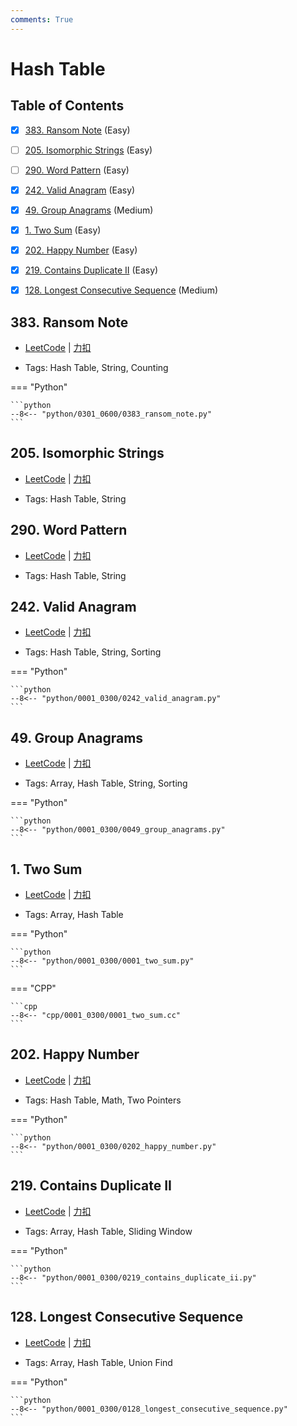 ```yaml
---
comments: True
---
```


# Hash Table

## Table of Contents

- [x] [383. Ransom Note](#383-ransom-note) (Easy)
- [ ] [205. Isomorphic Strings](#205-isomorphic-strings) (Easy)
- [ ] [290. Word Pattern](#290-word-pattern) (Easy)
- [x] [242. Valid Anagram](#242-valid-anagram) (Easy)
- [x] [49. Group Anagrams](#49-group-anagrams) (Medium)
- [x] [1. Two Sum](#1-two-sum) (Easy)
- [x] [202. Happy Number](#202-happy-number) (Easy)
- [x] [219. Contains Duplicate II](#219-contains-duplicate-ii) (Easy)
- [x] [128. Longest Consecutive Sequence](#128-longest-consecutive-sequence) (Medium)


## 383. Ransom Note

-    [LeetCode](https://leetcode.com/problems/ransom-note/) | [力扣](https://leetcode.cn/problems/ransom-note/)

-   Tags: Hash Table, String, Counting

=== "Python"

    ```python
    --8<-- "python/0301_0600/0383_ransom_note.py"
    ```



## 205. Isomorphic Strings

-    [LeetCode](https://leetcode.com/problems/isomorphic-strings/) | [力扣](https://leetcode.cn/problems/isomorphic-strings/)

-   Tags: Hash Table, String



## 290. Word Pattern

-    [LeetCode](https://leetcode.com/problems/word-pattern/) | [力扣](https://leetcode.cn/problems/word-pattern/)

-   Tags: Hash Table, String



## 242. Valid Anagram

-    [LeetCode](https://leetcode.com/problems/valid-anagram/) | [力扣](https://leetcode.cn/problems/valid-anagram/)

-   Tags: Hash Table, String, Sorting

=== "Python"

    ```python
    --8<-- "python/0001_0300/0242_valid_anagram.py"
    ```



## 49. Group Anagrams

-    [LeetCode](https://leetcode.com/problems/group-anagrams/) | [力扣](https://leetcode.cn/problems/group-anagrams/)

-   Tags: Array, Hash Table, String, Sorting

=== "Python"

    ```python
    --8<-- "python/0001_0300/0049_group_anagrams.py"
    ```



## 1. Two Sum

-    [LeetCode](https://leetcode.com/problems/two-sum/) | [力扣](https://leetcode.cn/problems/two-sum/)

-   Tags: Array, Hash Table

=== "Python"

    ```python
    --8<-- "python/0001_0300/0001_two_sum.py"
    ```

=== "CPP"

    ```cpp
    --8<-- "cpp/0001_0300/0001_two_sum.cc"
    ```



## 202. Happy Number

-    [LeetCode](https://leetcode.com/problems/happy-number/) | [力扣](https://leetcode.cn/problems/happy-number/)

-   Tags: Hash Table, Math, Two Pointers

=== "Python"

    ```python
    --8<-- "python/0001_0300/0202_happy_number.py"
    ```



## 219. Contains Duplicate II

-    [LeetCode](https://leetcode.com/problems/contains-duplicate-ii/) | [力扣](https://leetcode.cn/problems/contains-duplicate-ii/)

-   Tags: Array, Hash Table, Sliding Window

=== "Python"

    ```python
    --8<-- "python/0001_0300/0219_contains_duplicate_ii.py"
    ```



## 128. Longest Consecutive Sequence

-    [LeetCode](https://leetcode.com/problems/longest-consecutive-sequence/) | [力扣](https://leetcode.cn/problems/longest-consecutive-sequence/)

-   Tags: Array, Hash Table, Union Find

=== "Python"

    ```python
    --8<-- "python/0001_0300/0128_longest_consecutive_sequence.py"
    ```



